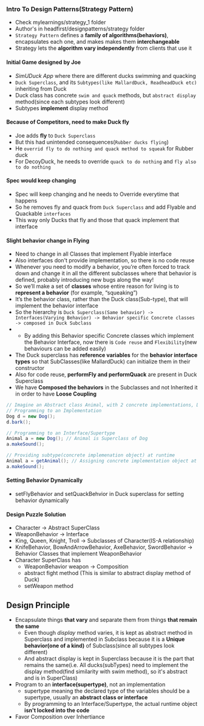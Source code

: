 ### Intro To Design Patterns(Strategy Pattern)

* Check mylearnings/strategy_1 folder
* Author's in headfirst/designpatterns/strategy folder
* `Strategy Pattern` defines a **family of algorithms(behaviors)**, encapsulates each one, and makes makes them **interchangeable**
* Strategy lets the **algorithm vary independently** from clients that use it

#### Initial Game designed by Joe

* *SimUDuck App* where there are different ducks swimming and quacking
* `Duck Superclass`, and its `Subtypes(like MallardDuck, ReadheadDuck etc)` inheriting from Duck
* Duck class has concrete `swim and quack` methods, but `abstract display` method(since each subtypes look different)
* Subtypes **implement** display method

#### Because of Competitors, need to make Duck fly

* Joe adds **fly** to `Duck Superclass`
* But this had unintended consequences(`Rubber ducks flying`)
* He `overrid fly to do nothing and quack method to squeak` for Rubber duck
* For DecoyDuck, he needs to override `quack to do nothing` and `fly also to do nothing`

#### Spec would keep changing

* Spec will keep changing and he needs to Override everytime that happens
* So he removes fly and quack from `Duck Superclass` and add Flyable and Quackable `interfaces`
* This way only Ducks that fly and those that quack implement that interface

#### Slight behavior change in Flying

* Need to change in all Classes that implement Flyable interface
* Also interfaces don't provide implementation, so there is no code reuse
* Whenever you need to modify a behavior, you’re often forced to track down and change it in all the different subclasses where that behavior is defined, probably introducing new bugs along the way!
* So we’ll make a set of **classes** whose entire reason for living is to **represent a behavior** (for example, “squeaking”) 
* It’s the behavior class, rather than the Duck class(Sub-type), that will implement the behavior interface
* So the hierarchy is `Duck Superclass(Same behavior) -> Interfaces(Varying Behavior) -> Behavior specific Concrete classes -> composed in Duck Subclass`
* * By adding this Behavior specific Concrete classes which implement the Behavior Interface, now there is `Code reuse` and `Flexibility`(new behaviours can be added easily)
* The Duck superclass has **reference variables** for the **behavior interface types** so that SubClasses(like MallardDuck) can initialize them in their constructor
* Also for code reuse, **performFly and performQuack** are present in Duck Superclass
* We have **Composed the behaviors** in the Subclasses and not Inherited it in order to have **Loose Coupling**

```java
// Imagine an Abstract class Animal, with 2 concrete implementations, Dog and Cat
// Programming to an Implementation
Dog d = new Dog();
d.bark();

// Programming to an Interface/Supertype
Animal a = new Dog(); // Animal is Superclass of Dog
a.makeSound();

// Providing subtype(concrete implemenation object) at runtime
Animal a = getAnimal(); // Assigning concrete implementation object at runtime
a.makeSound();
```

#### Setting Behavior Dynamically

* setFlyBehavior and setQuackBehvior in Duck superclass for setting behavior dynamically

#### Design Puzzle Solution

* Character -> Abstract SuperClass
* WeaponBehavior -> Interface
* King, Queen, Knight, Troll -> Subclasses of Character(IS-A relationship)
* KnifeBehavior, BowAndArrowBehavior, AxeBehavior, SwordBehavior -> Behavior Classes that implement WeaponBehavior
* Character SuperClass has
  * WeaponBehavior weapon -> Composition
  * abstract fight method (This is similar to abstract display method of Duck)
  * setWeapon method

## Design Principle

* Encapsulate things **that vary** and separate them from things **that remain the same**
  * Even though *display* method varies, it is kept as abstract method in Superclass and implemented in Subclass because it is a **Unique behavior(one of a kind)** of Subclass(since all subtypes look different)
  * And abstract display is kept in Superclass because it is the part that remains the same(i.e. All ducks(subTypes) need to implement the display method(find similarity with swim method), so it's abstract and is in SuperClass)
* Program to an **interface(supertype)**, not an implementation
  * supertype meaning the declared type of the variables should be a supertype, usually an **abstract class or interface**
  * By programming to an Interface/Supertype, the actual runtime object **isn't locked into the code**
* Favor Composition over Inhertiance